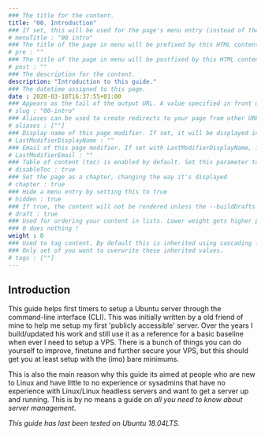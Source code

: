 ```yaml
---
### The title for the content.
title: "00. Introduction"
### If set, this will be used for the page's menu entry (instead of the `title` attribute)
# menuTitle : "00 intro"
### The title of the page in menu will be prefixed by this HTML content
# pre : ""
### The title of the page in menu will be postfixed by this HTML content
# post : ""
### The description for the content.
description: "Introduction to this guide."
### The datetime assigned to this page.
date : 2020-03-10T16:37:55+01:00
### Appears as the tail of the output URL. A value specified in front matter will override the segment of the URL based on the filename.
# slug : "00-intro"
### Aliases can be used to create redirects to your page from other URLs.
# aliases : [""]
### Display name of this page modifier. If set, it will be displayed in the footer.
# LastModifierDisplayName : ""
### Email of this page modifier. If set with LastModifierDisplayName, it will be displayed in the footer
# LastModifierEmail : ""
### Table of content (toc) is enabled by default. Set this parameter to true to disable it.
# disableToc : true
### Set the page as a chapter, changing the way it's displayed
# chapter : true
### Hide a menu entry by setting this to true
# hidden : true
### If true, the content will not be rendered unless the --buildDrafts flag is passed to the hugo command.
# draft : true
### Used for ordering your content in lists. Lower weight gets higher precedence. So content with lower weight will come first.
### 0 does nothing !
weight : 0
### Used to tag content. By default this is inherited using cascading from _index.md files
### Only set of you want to overwrite these inherited values.
# tags : [""]
---
```


## Introduction

This guide helps first timers to setup a Ubuntu server through the command-line interface \(CLI\). This was initially written by a old friend of mine to help me setup my first 'publicly accessible' server. Over the years I build/updated his work and still use it as a reference for a basic baseline when ever I need to setup a VPS. There is a bunch of things you can do yourself to improve, finetune and further secure your VPS, but this should get you at least setup with the \(imo\) bare minimums.

This is also the main reason why this guide its aimed at people who are new to Linux and have little to no experience or sysadmins that have no experience with Linux/Linux headless servers and want to get a server up and running. This is by no means a guide on _all you need to know about server management_.

_This guide has last been tested on Ubuntu 18.04LTS._
